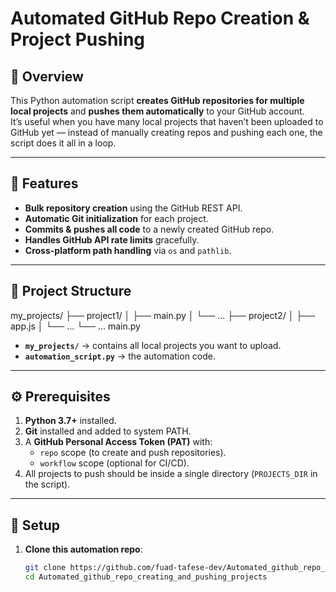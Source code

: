 # Automated GitHub Repo Creation & Project Pushing

## 📌 Overview
This Python automation script **creates GitHub repositories for multiple local projects** and **pushes them automatically** to your GitHub account.  
It’s useful when you have many local projects that haven’t been uploaded to GitHub yet — instead of manually creating repos and pushing each one, the script does it all in a loop.

---

## 🚀 Features
- **Bulk repository creation** using the GitHub REST API.
- **Automatic Git initialization** for each project.
- **Commits & pushes all code** to a newly created GitHub repo.
- **Handles GitHub API rate limits** gracefully.
- **Cross-platform path handling** via `os` and `pathlib`.

---

## 📂 Project Structure
my_projects/
├── project1/
│ ├── main.py
│ └── ...
├── project2/
│ ├── app.js
│ └── ...
└── ...
main.py

- **`my_projects/`** → contains all local projects you want to upload.  
- **`automation_script.py`** → the automation code.

---

## ⚙️ Prerequisites
1. **Python 3.7+** installed.
2. **Git** installed and added to system PATH.
3. A **GitHub Personal Access Token (PAT)** with:
   - `repo` scope (to create and push repositories).
   - `workflow` scope (optional for CI/CD).
4. All projects to push should be inside a single directory (`PROJECTS_DIR` in the script).

---

## 🔑 Setup
1. **Clone this automation repo**:
   ```bash
   git clone https://github.com/fuad-tafese-dev/Automated_github_repo_creating_and_pushing_projects.git
   cd Automated_github_repo_creating_and_pushing_projects
